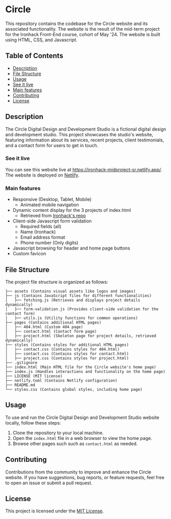 # Circle

This repository contains the codebase for the Circle website and its associated functionality. The website is the result of the mid-term project for the Ironhack Front-End course, cohort of May '24. The website is built using HTML, CSS, and Javascript.

## Table of Contents

- [Description](#description)
- [File Structure](#file-structure)
- [Usage](#usage)
- [See it live](#see-it-live)
- [Main features](#main-features)
- [Contributing](#contributing)
- [License](#license)

## Description

The Circle Digital Design and Development Studio is a fictional digital design and development studio. This project showcases the studio's website, featuring information about its services, recent projects, client testimonials, and a contact form for users to get in touch.

### See it live

You can see this website live at https://ironhack-midproject-sr.netlify.app/. The website is deployed on [Netlify](https://www.netlify.com/).

### Main features

- Responsive (Desktop, Tablet, Mobile)
  - Animated mobile navigation
- Dynamic content display for the 3 projects of index.html
  - Retrieved from [Ironhack's repo](https://raw.githubusercontent.com/ironhack-jc/mid-term-api/main/projects)
- Client-side Javascript form validation
  - Required fields (all)
  - Name (Ironhack)
  - Email address format
  - Phone number (Only digits)
- Javascript browsing for header and home page buttons
- Custom favicon

## File Structure

The project file structure is organized as follows:

```
├── assets (Contains visual assets like logos and images)
├── js (Contains JavaScript files for different functionalities)
│   ├── fetching.js (Retrieves and displays project details dynamically)
│   ├── form-validation.js (Provides client-side validation for the contact form)
│   ├── utils.js (Utility functions for common operations)
├── pages (Contains additional HTML pages)
│   ├── 404.html (Custom 404 page)
│   ├── contact.html (Contact form page)
│   ├── project.html (Skeleton page for project details, retrieved dynamically)
├── styles (Contains styles for additional HTML pages)
│   ├── contact.css (Contains styles for 404.html)
│   ├── contact.css (Contains styles for contact.html)
│   ├── project.css (Contains styles for project.html)
├── .gitignore
├── index.html (Main HTML file for the Circle website's home page)
├── index.js (Handles interactions and functionality on the home page)
├── LICENSE (MIT license)
├── netlify.toml (Contains Netlify configuration)
├── README.md
└── styles.css (Contains global styles, including home page)
```

## Usage

To use and run the Circle Digital Design and Development Studio website locally, follow these steps:

1. Clone the repository to your local machine.
2. Open the `index.html` file in a web browser to view the home page.
3. Browse other pages such such as `contact.html` as needed.

## Contributing

Contributions from the community to improve and enhance the Circle website. If you have suggestions, bug reports, or feature requests, feel free to open an issue or submit a pull request.

## License

This project is licensed under the [MIT License](LICENSE).
